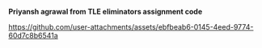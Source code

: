 <b> Priyansh agrawal from TLE eliminators assignment code </b>

https://github.com/user-attachments/assets/ebfbeab6-0145-4eed-9774-60d7c8b6541a

